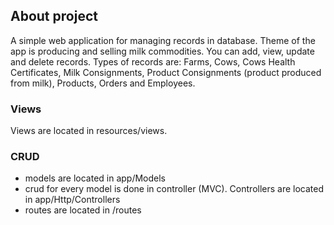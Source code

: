 ## About project
A simple web application for managing records in database. Theme of the app is producing and selling milk commodities. You can add, view, update and delete records. 
Types of records are: Farms, Cows, Cows Health Certificates, Milk Consignments, Product Consignments (product produced from milk), Products, Orders and Employees. 
    
### Views
Views are located in resources/views.

### CRUD
- models are located in app/Models
- crud for every model is done in controller (MVC). Controllers are located in app/Http/Controllers
- routes are located in /routes
